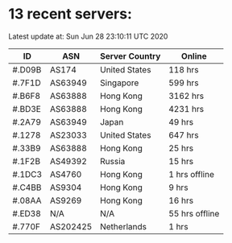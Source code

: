 # 13 recent servers:

Latest update at: Sun Jun 28 23:10:11 UTC 2020

| ID | ASN | Server Country | Online |
| -- | --- | -------------- | ------ |
| #.D09B | AS174 | United States | 118 hrs |
| #.7F1D | AS63949 | Singapore | 599 hrs |
| #.B6F8 | AS63888 | Hong Kong | 3162 hrs |
| #.BD3E | AS63888 | Hong Kong | 4231 hrs |
| #.2A79 | AS63949 | Japan | 49 hrs |
| #.1278 | AS23033 | United States | 647 hrs |
| #.33B9 | AS63888 | Hong Kong | 25 hrs |
| #.1F2B | AS49392 | Russia | 15 hrs |
| #.1DC3 | AS4760 | Hong Kong | 1 hrs offline |
| #.C4BB | AS9304 | Hong Kong | 9 hrs |
| #.08AA | AS9269 | Hong Kong | 16 hrs |
| #.ED38 | N/A | N/A | 55 hrs offline |
| #.770F | AS202425 | Netherlands | 1 hrs |

